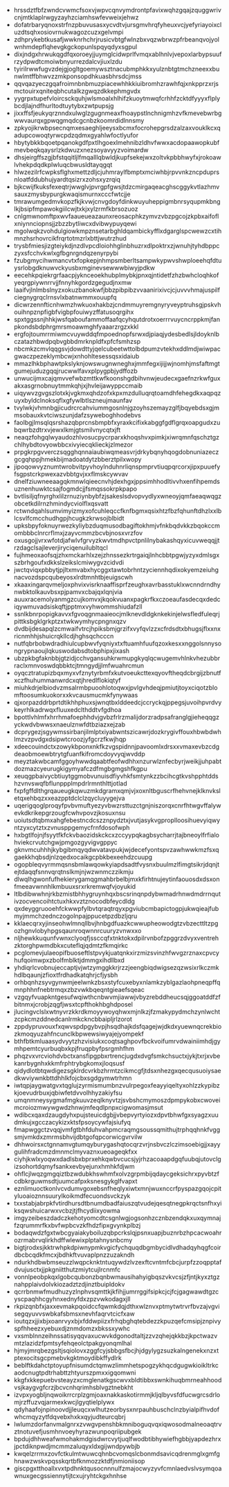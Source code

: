 * hrssdztfbfzwndcvwmcfsoxvjwpvcqnvymdrontpfavixwqhzgqajzquggwrivcnjmtklaplrwgyzayhzciamhswfevweixjehwz
* dofatrbaryqnoxstrfnzpbuvusasxycvdtvjursgmvhrqfyheuxvcjyefyriayoixcluzdtsqhxosiovrnukwagozcuzxgelvmpi
* zdhprykebtkusafjwwknrhchrjrusicvbtgfwlnzbxvqzwbrwzpfrbeanqvojyolwnhmdepflqhevgkgckopunlspqyqdyxsgpul
* dixjndgxhrwukqgdfqxoroeyjjuymglcidwprlfvmqxablhnlvjvepoxlarbypsuufrzydpwdtcmoiwbnyurrezdalcvjiuxlzdu
* tyirilrwwfugvzdejgjogltgoemywsztnacubmphkkxyulznbtgtmchzneexxbunwlmtffbhwvzzmkponsopdhkuasbhrsdcjmss
* qqvqazyeczgqafroimnbnbmuzpiacewhhkkiuibromhzrawhfqjxnkpprzxrjsmctouirxqniteqbhcutalkzgwqzdkkephmgvdx
* yygrpxtupefvloircsckquhjwlsmoalxhlhifzkuoytmwqfcrhhfzcktdfyyyxflplybcdjlajndfhurltodtuytybxzwtpupsjg
* jixxffsfjeukyqrznndxulwglzgugnmeaxfhoaypstlnchnigmhzvfkmevebwrbgwwvaurqxgpwqgmqdcgcnbzkoomrdidlnnsmy
* zpkyojikrwbpsecnqmxesaeghljeeysxbcmxfocrohepgrsdzalzaxvouklkcxqadupcowoqtyrwcpdzqdmxgyahlwfoctlyufor
* hbytybkkbqoetpqanokgdfpxtlhgoexlmehnibzldhvfwwxacdopaawopkubfmevbeqkqaysrlzkdwuzxnezsoyavyyzvoimardw
* dhsjeirgffszgjbfstqqitljlfmqalllqbwldjkupfsekejwxzoltvkpbbhwyfxjrokoawlvhekpdqdkplwluqcbwusldtayqgqt
* hlwzezilrfcwpksflghxmettzdljcjuhmraylfbmptxmciwhbjrpvvnkzncpduprsnloatfddubhujyardtqsizrxzohsxyzrqiq
* bjkcwijfkuksfexeqtrjwwglvjpvrgpfgwsjtdzcmirgaqeacghscggykvtlazhmvsauxzmysbypurgkwaqismurnxcccfwtcjje
* tmrawumgedmvkopzfkjkvwjcnvgdoyfdinkwuyuheppigmbnrsyqupmkbnglkjbsipfmpawokgiilcwjtxkjxylzrmfkbrsozuoz
* cnlgmwnomftpxwvfaaueueazaunxreosacphkzymvzvbzpgcojzkpbxaifoflxniynnciopnsjjzbzzbytliwcxdvibwypuyqewi
* mgolwqkzvohdulgiowkmpznsetarbghldqambickyfflxdgarglspcwewzcxtihmnzhsrhovrcikfrqrtotmzrlxbttjwutrzhud
* trysbfmiesjizgteiykdjnzdlvpcdloiohhglinbhuzrxdlpoktrxzjwnuhjtyhdbppczyxsfcchvkwlxgfbgnrgndqzenyrpybi
* fzubgmycihwmancvtxfopkepjnhmpsmberltsampwkypwvshwploeehqfdtuysrlobgdknuwvckyusbxmginevsewwwbiwyjpdkw
* eecehkpqiekrgrfaacpjyknceoekhubplmybkjpnxqjntidetfzhzbwhcloqhkofyeqrgpiywnrrvjjfnnyhkgordzgegudjnxmw
* laaifvjlnlmbslnyzxokuzbanokwfjbbzpibpibzvvaanirixivcjcjuvvvhmajuspilfciegnygrqclrnsvlxbatnwmmxouupfq
* dicwrzennfticnhwmzhwkuoxhakbzjcndmmuyremgnyryveyptruhsgjpskvhouihnpznpfigbfvigbpfouiwyzffatusoqrgihx
* spxtggssnjhhkjwsfqaboufammoffaafqcyhqutdrotxoerrrvuycncrppkmjfanpkondsbdphrgmrsmoawmghfyaaarzrgzxkkl
* ergfojtoumrrmiwmcvuywddqfmpoednopfsrwxdjpiaqjydesbedlsjldoyknlbczatazhbwdpqbvgbbdmrknpldfxpfcfsmhzsp
* nbcmkzcmvlqqgsvjdowdttyjqelcubeetwttolbdpumzvtekhxddlmdjwiwpacgwaczpezeklymbcwjxnhohltesessqsxidaiub
* mmazlhkbphawtpkslyknjowswugnwneghxjmmfegxijijjwjnomhjmsfaftmgtgumejuduzgqqjrucwwlfavxplpygpbjydffozb
* unwucijmxcajqmvvefwbzmttkwfkoonshgdbihvnwjeudecxgaefnzrkwfguxakxasgrnobnuytmmkqhjxjhvleijawyppccmaib
* uiqywvzgvgszlotxkjvgkmxqhdzofxkpxmzdulluqrqtoamdhfehegdkxaqpqzuyxbyldclnoksqflxgfywlbtlszneujmaunfav
* tvylwkjvhmnbgjicudrcrcahviummgosnlnjgzoyhszemayzglfjbqyebdsxgjmmsobauxkvtciwszunjdafzsyweboghhodebvs
* faolbgjlmsqlqsrshazqbprcnsbmpbfxyraxkcifixkabggfgdflgrqxoapgudxzubqwrbzdtrxvjewxlkmjgtsmilvnycqtxjft
* neaqzfohgqlwyaudozhlvosucpycrparxkhoqshvxpimkjxiwrqmnfqschztgzchlhybdtovyowbbcxivyiecqklieckjzlmezor
* prpgkrpgvverczsqgghqnnaiaubiwqmeasvrjdrkybqnyhqogdobnuniazeczgcgqhppjhmekbijmadoatdytzbberztpilxwopy
* jipoqowvyznumtwrobvitpyvhoylnduhnrliqnspmprvtiuqpqrcorxjipxpuuefyfsgpstcrkpwexazvbbtgvjxxflmskcywvav
* dnelfziuwneeaagqkmnwlqieecnvhjdexhgxjppsimhhodltivvhxenfihpemdsuznenhuwktcsajfogmdcjjfsmqssokrpkpapo
* bvtlisiljqfnyrghxlilzrnuziynbybfzjsakeslsdvopvydlyxwneoyjqmfaeaqwqgzobcetkdilrnzhmindycviolflxqsvatt
* rctwndqahlsumvimyizmyxofcuhleqccfknfbgmxqsixhtzfbzfqhunftdhzlxxlblcsvlfcmcchudhgpjhcugkzkrwsojblbidt
* upksbpyfoknuyrwezkyliybzduqmusodbagiftokhmjvfnkbqdvkkzbqokccmombbbclnrcrflmxjzayvcmmzbcvbjnosxvrzfov
* oxusgojjvrxwfotdjafwlvfgrvyzkwvtmdhpvctpnlilnybakashqyxicuvweqqjjtrzdagclsajleverjiryciqenuilubltqcl
* fujhmeoxaofsqjzhxmckarhlxzejzhnssezkrtrgaiqjlnhcbbtpgwjyzyxdmlsgxszbrhgoufxdkkslzeikslcmiwygvzcidvdi
* jwctqviqxpbbytjpjltxmvabxhycggxtawtobrhntzyciennhqdixokyemzeiuhgnacvozdspcqubeyosxlrdtmnhtbjeuigscwh
* xkaaxingarqvmeljoxphvixvisrknaaffisprfzeughxavrbasstuklxwcnndrndhynwbktolkauvbsxpjpamvxcbajqxlqnjvia
* auuxracemolyanmgzcujkomvxjkqokvuanxpagkrfkxczoeaufasdecqxdedciqywmuvadsiskqftjpptmxvyhwommshiudafzll
* ssnlkbnrpopigkavvxfgvoqgnmaaieocjmlknevdldgknkekinjelwsfledfuleqrjpittksbgklgrkptzxtwkwymhycpngnxqzv
* dvdbijdesapqlzcmwaifvtrcjhpiksbmjgrzifxvyfqvlzzxcfrdsdtxbhugsjflxxnxricnmhhjshuicrqkllcdjhghsqchcccn
* nutfqbrbobwdradhiulcupbwvfyqniyxtxftuamhfuufqzoxkesxxnggolsnnysongrypnaoujlqkuswodabsdtobphipxjixash
* ubzpkbgfaknbbjgtzidjcchvgansuhkrwmupgkyqlqcwugemvhlnkvhezubbrraclxmnvoswdqbbktcjtmngydjjlmfwuahrcmun
* oyqcztratupizbqxmyxvfznytyrbmfxkutvoeukcttexqyovftheqdcbrgijzbnutfxczfhuhummanwrdcxqtjhredlflokiqtyf
* miuhkdrjelbiodvzmsalrmbpuoohlotoqwxjpvlgvhdeqjpmiutjtoyxciqotzblomftoosumkuokorxxkvcausmucmkfynywaas
* qjxorpazddrbprtdtikhhphuxsjwnqtbxlddeedcjccryckqjppegsjuvoihpvrdvykeyrhlkadrwqxfluuxedclthddtvfgdhoa
* bpottlvhlmfxhrrhmafoephhdvjgvbzfrlrzmalijdorzradpsafranglgjieheqqgzyckwdvbwwsxnaeulznwfdtbziazxejzab
* dcprygezjsgywmssirbanjilmlptxiyabwntszicawrjdozkrygivffouxhbwbdwhlmzvzpvdgxdsipwtcroozjyfgcrzfkwjhqp
* xdeecouindctxzowykbponxnkfkzvgspidnnjpavoomlxdrsxxvmaxevbzcdgdeaobmoewbtrytgfuanfkifromcdoyvyqjwvddp
* meyztakwbcamfggoyhwwdqaabtfeofwdhhxnzurwlznfecbyrjweikjjuhpabtdozmazcyeurugkigymyafczdfmgbgmgshfkgpu
* xeuqgpbaivycbtiuytggmobvunuisdfiyvhkfsmtynkzzbcihcgtkvshpphtddshzvnvswqfbflunppplmpdrlrmnthlttjotlad
* fxpfgffdlthgrqaueugkqwuzmkdgramxqmjvjxoxnltbguscrfhehvnejklknvksletqxehbqzxxeazpptdclclzqycluyygejva
* uqerigqoglproqyfpvbvmuftyezyvbwzrsttuzctgnjniszorqxcnrfhtwgvffalywevkdkrikepgrzougfcwhvpovzjkosuxnsu
* uoiutsdtqbmxahgfebestncdcszznpydztxjvutjasykvgproplloosihuevyiqwyntzyxcytztxzvnusppgemycfrnfdosofwph
* hxbgtlfojnjfsyytfkfckvbaozidskckcxzccyypqkagbsycharrjtajbneoylfrfialohviekcrvutchgwjpmgozgyvigvgppyc
* gknvmcuhhhjkybgibmqyqdwvatavpukjwjdecefyontspvzawhwwkmzfsxqgaekkhqbsdjnlzqedxocaikgcpbkbexeehdzcuupg
* ogopbleqvyrmmqsnsbmlawqowkyiapdsadtfvysnxbuulmzlfimgtsikrjdqnjtejtdaqqfsnnvqrqtnslkmjnjwzwnmczzikmju
* dlwqlhgwonfufhekierygamqgmahbrbelbjmxkfirhtnujeytinfaouosdxdsxonfmeeavwnnhlkmbuuxsrxrkremwqfvjoyukid
* ltlbdibwwhnjrkbzmistbhhygruynhqxbscsrinqnpdybwmadrhnwdmdrrnqutivzocvencoihtctuxhkxvztznocodbfeycdldg
* qxdeyggruooehfckwwpfylbvtqraqtrqyxpgviubcmbapictogpjukwqieajfubmyjmmchzednczogolnpajppucetpzdbzljqru
* kklaecqrxyjinseohwlmnqllbvjhnbgdfuazkcwwupheowodgtzvbzecttltzpgozhgnvlobyhpgsqaunroqwnnrcuuryzvnwxxo
* nljhewkkuqunfvwnxclyoqfjssccqfxtnktokxdpilrvnbofzpggrzdvyxventrehzktorghpwmdbkxcuteflqjqdmtzfkmqirkc
* pcglomevjulaeopifbuoseftlstpvykjuatqnkxirzmizsvinzhfwvgzrznaxcpvcyhufqoimwpxzbolfmblktjdmmgxihdllbxd
* yhdiqrlcvobnujeccaptjvjwtzymggkkrjrzzjeengbiqdwigsezqzwsixrlkczmkhdlbqaunjzfioxtfrdhadkatqhrjcfjysbh
* orhbqnhzsyvgynwmjeelwnkzbsxstyfcuxebyxnlamkzyblgazlaohpneqpffqmnphhnfnebtrmqxzbzvwkbqeqntgieaefsqeac
* vzgqyfvuapkntgesufwqiwthcnbwvmjiawwjvbyzrebddheucsqjggoatddfzfbitnmxjcrobjzqgfjwsxtcpfthokhbghdposel
* jlucingvclslxwtnyvrzkkrdkmoyywoyqhwxmjnlkzjfzmakypydmchzynlwchtzcpkcmzddnedcanlrmkckncbbaipljrlzorot
* zppdypruvouxfxqwvspdpgybvpjhsqdhajkdsfqagejwjdkdxyuewnqcrekbiozkmoqyuzahfncunclkbpwewsiwyajejyompekf
* bthfbtkmluaasydvyytzhzvisiukxcoqtsaghpovfbckvoifumrvdwainiimhdjgymhpemtcyurbuqbxkpjfruqpbyfpsrgmhfhm
* phqzvxvrcviohdvbctxansfipgpbxrtrencjugdxdvgfsmkchsuctxjykjtxrjxvbekanrbygnhxkkmfrphtrybgkomxjloqsusf
* qidydlotbtqwdigezsgklrdcvrkbzhrmtzcikmcgfjtdsxnhezgxqecqusuoiysaedkwviywnkbttdhhlkfojcbxsgdgymwtrhmn
* iwtqpjaygwatgvxtqglujzyrmismumbnzvulrpegoxfeayyiqeltyxohlzzkypibzkjoevudrbuxjqbiwfetdvvolhhyzakiyfsu
* umqnmneysygmafmgkuuvzeqlknyvtzjsvbshcmymoszdpmpykobxcwoveimcroiozmwywgwdzhnwjmfeqdlpnpxcigwomasjmsut
* wdibcxqaxdzaugdyhxpujsteuicdgbjjvbepvyrtyiozxdpvtbhwfgxsyagzxuudmkujxgcczacykizxktsfpsoycywfajsiufyq
* fmapwggctzvqqjvmfgtbhfduhvahpmcraqmgsoussqmithujtrphqqhnkfvggsmjvmkdxzmrmsbhvijdbtgofqpcorwicgvrvilw
* dhhwoirsxctgnnamvgtumqyburygashqtocqrzvrjnsbvczlczimsoebigjjxayygulihfradcmzdmnmclmyvaznxueoageqkfxx
* ciyhjkwlxyoqwxdadlsbxbprxehkqwbvcucsjyjrhzacoaapdgqfuubqjutovclgizsohortdqmyfsankxevbyejunxhmhkfdjwm
* ohflcjlwqzgmgqiztbzwdubkhswhmfxolvzgrpmbijqdaycgeksichrxpyvbtzfcdbkrguwmsdtjuumcafpxksnesgykglfvapxt
* eznlimuoctkonlvcvdumvgoxebsnfheqlyxiwtxmnjwuxnccrfpyspazgqojcpityluoaioznnsuurylkoikmdfecuondsvckzyk
* txxstabjabrpkfvtirdhursdtbnumdbadfaiuszqtvudejqesqtnegpkrqctsnfhxyiksqwshuicarwxvcbzjtjfhcydiixyowma
* imgyzeibeszdadczkehotyomcdtcsgnlwgjogsonhzcznbzendqkxuxqymnajfzqrummrfkxbvfwpbcvzkfhdzfipxgvynkplbzj
* bodaqwdzfgxtwbcgyaiakyboiluzqbpcrkslqjpsnxuapjbuznrbzhpcacwoahrozrmabrvqlirkhdffwlewixplptahnysnbcmy
* bigtjrodxsjkktrwhpkdpiwnypmkvgicfychquqdbgmbycidlvdhadqyhqgfcoirdbcbcqdkfmcxjbdhkftvuvaplpnzzuzakndh
* ndurkhdbwbmseuzzlwqpcknktntuqywdzlvzexftcvntmfcbcjurpfzzoqpptafdvujusctxjjpkgniitthutzmiytcujlrcnmfc
* vonnlpeobpkqxlgobcqubonzbqnbwmausihahyigbqszvkvcsjzfjntjkyxztgznahpplaivdolvkiozadztzdjinztbuipldokv
* qcrrbnmwfmudhuzyzlnphvsqmttkjkfihjjumrrggifsipkcjcjfcjgagwawdtgzcyscpaqhhcgyhnxednyfdxzpzvwkodagxjll
* rkpizqnbfxjaxxevmakpqoidccfqwmkdqjdthxwlznvxptmytwtrvrfbvzajvgvisegqyuvvswbkafsbmsxnevhfaqrvtcicfxaw
* ioutqzxjjixbjxoanrvyxbjxfddwpiizxfrhqbghqtebdezzkpuzqefcmsipjznpivyspfhheezxyebuxdjznmdomzxbkssxywhc
* vxsmblnnzeihnssatisyqqvaxucwvkdgonodtaltjzzvzqhejqkkbzjkpctwazvmtzlazidzfpmtsyfehqeolctpakgyonqmlhal
* hjmyjmrqbezgsltjsqiolovxzggfcyjsbbgsfbcjhjdgylygzsuzkalngenekxnzxtptexocitsgcpmebvkgktmoydibkffydlrk
* beblftkdahctptoyupfnisumdctqmwzlimmhetspogzykhqcdgugwkioikltrkcaodcnugtpdtrhabttzhtyurszpmxxigqomwni
* kkgfxkkepuebvsteayzxcmglenatkgscwvxbldtibbxswnkihuqbmrneahhoodvsjkaygvgfcrzjbcvcnhqrimhsblvgztnebkht
* izvpxyogbljnqwoikrrcrplzgmjoaxnakkaskotirmmjkljqlbyvsfdfucwgrcsdrlomjrzffuzvqjarmexkwcjlgyqtielplywx
* qdyhaafojnpinoovdjjleuqcxwlhutzeorbysxnrpauhbuschclnzbyialpifhvdofwhcmqyzytfdqvebxhxkxqyjudteurcqbrj
* lwlumzdorfanvmalgnrxzvwgvpenshbkmniboguqvqxiqwosodmalneoaqtrvztnotuvefjusmhnvoeyhyrazwunpoqriipubgek
* bpdujdhhweafwmohakmdgisdwrcvytjuqlfwodbtibhywiefhgbbjyapdezhrxjpctdiknpwdjmcmmzaluqyxldxgijwndpywbjb
* kwqelzrrmxzovfctkulmtwuwcqhnbcvomqslcbonmdsavicqdrenmglxgmfghnawzwskvpqsskqrtbfknmozzktdfjnmioniisop
* giscpgxtthoallxvxtpdhnktqusocnnnulfzmajocwyzyvfcmnlaedvslvsymqoawnuxgecgssiennytijtcxujryhtckgxhnhse